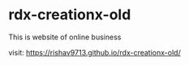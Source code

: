 # rdx-creationx-old
This is website of online business


visit: https://rishav9713.github.io/rdx-creationx-old/
